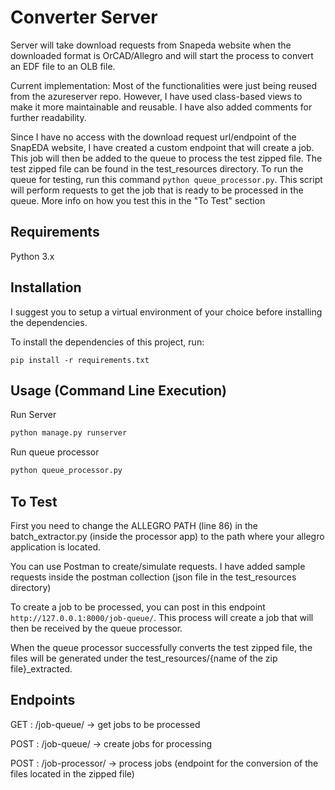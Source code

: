 # Converter Server

Server will take download requests from Snapeda website when the downloaded format is OrCAD/Allegro and will start the process to convert an EDF file to an OLB file.

Current implementation:
    Most of the functionalities were just being reused from the azureserver repo. However, I have used class-based views to make it more maintainable and reusable. I have also added comments for further readability.

Since I have no access with the download request url/endpoint of the SnapEDA website, I have created a custom endpoint that will create a job.
    This job will then be added to the queue to process the test zipped file. The test zipped file can be found in the test_resources directory.
    To run the queue for testing, run this command ``python queue_processor.py``. This script will perform requests to get the job that is ready to be processed in the queue. More info on how you test this in the "To Test" section

## Requirements

Python 3.x

## Installation
I suggest you to setup a virtual environment of your choice before installing the dependencies.

To install the dependencies of this project, run:
```
pip install -r requirements.txt
```

## Usage (Command Line Execution)
Run Server
```python
python manage.py runserver
```

Run queue processor
```python
python queue_processor.py
```

## To Test
First you need to change the ALLEGRO PATH (line 86) in the batch_extractor.py (inside the processor app) to the path where your allegro application is located. 

You can use Postman to create/simulate requests.
I have added sample requests inside the postman collection (json file in the test_resources directory)

To create a job to be processed, you can post in this endpoint ``http://127.0.0.1:8000/job-queue/``.
This process will create a job that will then be received by the queue processor.

When the queue processor successfully converts the test zipped file, the files will be generated under the test_resources/{name of the zip file}_extracted.

## Endpoints
GET : <host>/job-queue/ -> get jobs to be processed

POST : <host>/job-queue/ -> create jobs for processing

POST : <host>/job-processor/ -> process jobs (endpoint for the conversion of the files located in the zipped file)
